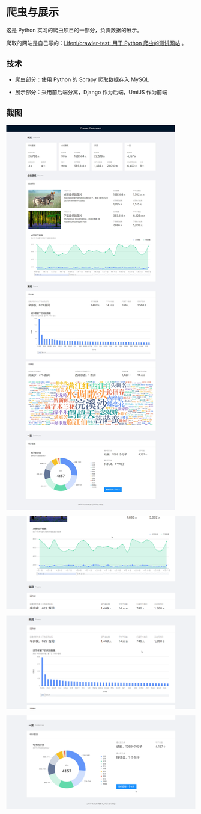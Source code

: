 # 爬虫与展示

这是 Python 实习的爬虫项目的一部分，负责数据的展示。

爬取的网站是自己写的：[Lifeni/crawler-test: 用于 Python 爬虫的测试网站](https://github.com/Lifeni/crawler-test) 。

## 技术

- 爬虫部分：使用 Python 的 Scrapy 爬取数据存入 MySQL

- 展示部分：采用前后端分离，Django 作为后端，UmiJS 作为前端

## 截图

![整个网页的长截图](screenshot-all.jpg "整个网页的长截图")

![获取图片信息的 GIF](screenshot-pictures.gif "获取图片信息的 GIF")

![获取作者信息的 GIF](screenshot-poems.gif "获取作者信息的 GIF")

![随机句子的 GIF](screenshot-sentences.gif "随机句子的 GIF")